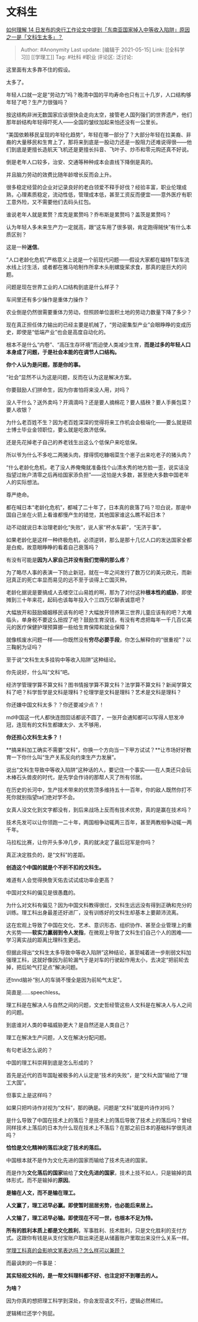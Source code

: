 # 文科生
[如何理解 14 日发布的央行工作论文中提到「东南亚国家掉入中等收入陷阱」原因之一是「文科生太多」？](https://www.zhihu.com/question/454674600/answer/1837518621)

> Author: #Anonymity
> Last update: [编辑于 2021-05-15]
> Link: [[全科学习]] [[学理工]]
> Tag: #社科 #职业
> 评论区:
> 泛讨论:

这里面有太多靠不住的假设。

太多了。

年轻人口就一定是“劳动力”吗？晚清中国的平均寿命也只有三十几岁，人口结构够年轻了吧？生产力很强吗？

按这结构非洲无数国家应该很快会走向太空，接管老人国列强们的世界遗产，他们那年龄结构年轻得吓死人——全国的皱纹加起来怕还没有一公里长。

“美国依赖移民呈现的年轻化趋势”，年轻在哪一部分了？大部分年轻在拉美裔、非裔的大量移民和生育上了，那将来到底是一股动力还是一股阻力还难说得很——他们到底是更擅长造航天飞机还是更擅长抖音、飞叶子、炒币和零元购还真不好说。

倒是老年人口较多，治安、交通等种种成本会直线下降倒是真的。

并且脑力劳动的效费比随年龄增长反而会上升。

很多稳定经营的企业对记录良好的老白领爱不释手好伐？经验丰富，职业伦理成熟，心理素质稳定，流动性低，管理成本低，甚至工资反而便宜——意外医疗有职工意外险，又不需要他们去码头扛包。

谁说老年人就是累赘？库克是累赘吗？乔布斯是累赘吗？盖茨是累赘吗？

认为年轻人多未来生产力一定就高，跟“这车用了很多钢，肯定跑得贼快”有什么本质区别？

这是一种**迷信**。

“人口老龄化危机”严格意义上说是一个前现代问题——假设大家都在福特T型车流水线上讨生活，或者都在雅马哈制作所拿木头削螺旋桨求食，那真的是巨大的问题。

问题是现在世界工业的人口结构到底是什么样子？

车间里还有多少操作是重体力操作？

农业倒是仍然很需要重体力劳动，但照顾单位面积土地的劳动力数量下降了多少？

现在真正担任体力输出的已经主要是机械了，“劳动密集型产业”会眼睁睁的变成历史，即使是“低端产业”也会是高度自动化的。

根本不是什么“内卷”、“高压生存环境”而迫使人类减少生育，**而是过多的年轻人口本身成了问题，于是社会本能的在调节人口结构。**

**你个人认为是问题，那是你的事。**

“社会”显然不认为这是问题，反而在认为这是解决方案。

你要鼓励人们拼命生，因为你害怕将来没人用，对吗？

没人干什么？送外卖吗？开滴滴吗？还是要人摘棉花？要人插秧？要人手撕包菜？要人收银？

为什么老百姓不生？因为老百姓深深的觉得将来工作机会会极端化——要么就是硕士博士毕业金领职位，要么就是吃救济低保。

还是先花掉老子自己的养老钱生出这么个低保户来吃低保。

所以爷为什么不多吃二两猪头肉，撑得慌吃糠咽菜生个崽子出来吃老子的猪头肉？

“什么老龄化危机，老了没人养俺俺就准备找个山清水秀的地方脸一歪，说实话没指望过账户清零之后再给国家添负担”——这怕是大多数，甚至绝大多数中国老年人的实际想法。

尊严绝命。

都在喊日本“老龄化危机”，都喊了二十年了，日本真的衰落了吗？坦白说，那是中国自己坐在火箭上看谁都慢产生的错觉，其他国家谁这么瞧不起日本？

动不动就说日本治理老龄化“失败”，说人家“杯水车薪”，“无济于事”。

如果老龄化是这样一种终极危机，必须逆转，那么是那十几亿人口的发达国家全都是白痴，故意眼睁睁的看着自己衰落吗？

有没有可能是**因为人家自己并没有我们觉得的那么疼**？

为了略尽人事的表演一下防止新冠，就在一年之间发行了数万亿的美元欧元，而新冠真正的死亡率显而易见的远不至于谈得上亡国灭种。

老龄化据说是要搞成人去楼空江山易姓的啊，那为了对付这种**根本性的威胁**，即使摊到三十年来花，起码也该每年投入个三四万亿聊表诚意吧？

大幅放开和鼓励婚姻移民该有的吧？大幅放开领养第三世界儿童应该有的吧？大难临头，单身税不要这么扭捏了吧？鼓励生育没钱，有没有考虑把每年一千几百亿美元的医疗保健护理预算挪一些给生育保障和就业保障？

就像核废水问题一样——你既然没有**穷尽必要手段**，你怎么解释你的“很重视”？以三鞠躬为证吗？

至于说“文科生太多挂钩中等收入陷阱”这种结论。

你先说好，什么叫“文科”吧。

经济学管理学算不算文科？图书情报学算不算文科？法学算不算文科？新闻学算文科了吧？科学哲学是文科是理科？伦理学是文科是理科？艺术是文科是理科？

你还嫌中国文科太多？？你还要减少点？！

md中国这一代人都快连囫囵话都说不圆了，一张开会通知都可以写得人怒发冲冠，连现有的文科生都嫌太少、太不够用，

**你还担心文科生太多？！**

**搞来料加工确实不需要“文科”，你换一个方向当一下甲方试试？**让市场好好教育一下你什么叫“生产关系反向约束生产力发展”。

说出“文科生导致中等收入陷阱”这种话的人，要记住一个事实——在人类还只会玩木棒石头兽皮的时代，是先学会作诗的那帮人灭了所有邻居。

在历史的长河中，生产技术带来的优势顶多维持五十一百年，你的敌人既然你打不死你就别指望ta们绝对学不会。

女真人没文化到文字都没有，到后来战场上反而有技术优势，真的是赢在技术吗？

技术先发可以让你领跑一二十年，两国相争动辄两三百年，甚至两教相争动辄一两千年。

马拉松比赛，让你开头多冲几步，真的就决定了最后冠军是你吗？

真正决定胜负的，是“文科”的差距。

**创造这个中国的就是个不折不扣的文科生。**

难道有人会觉得换詹天佑去试试成功率会更高？

中国对文科的偏见是很愚蠢的。

为什么对文科有偏见？因为中国文科教得很烂，文科生远远没有得到正确和充分的训练。理工科出身最差还好进厂，没有训练好的文科生却基本上要颠沛流离。

这在宏观上导致了中国在文化、艺术、意识形态、组织协作、甚至企业管理上的重大劣势——**软实力羸弱到令人发指**，在微观上导致了文科生们自己个人的困难——学习离实战的距离比理科生更远。

但据此得出“文科生太多导致中等收入陷阱”这种结论，甚至喊着进一步削弱文科加强理工科，这就好像因为前轮漏气于是对车的行驶起作用太小，去决定“把前轮去掉，把后轮气打足点”解决问题。

还tnnd脑补“别人的车骑不慢全是因为前轮气太足”。

简直是……speechless。

理工科是在解决人与自然之间的问题，文史哲经管这些人文科是在解决人与人之间的问题。

到底谁对人类的幸福威胁更大？是自然还是人类自己？

理工在解决生产问题，人文在解决分配问题。

有句老话怎么说的？

中国的理工科崇拜到底是怎么形成的？

首先是近代的百年国耻被极多的人认定是“技术的失败”，是“文科大国”输给了“理工大国”。

但事实上是这样吗？

如果只把吟诗作对视为“文科”，那的确是。问题是“文科”就是吟诗作对吗？

是什么导致了中国在技术上的落后？是技术上的落后导致了技术上的落后吗？曾经同样技术上落后的日本为什么现在技术上不落后？在那之前日本的基础科学很先进吗？

**恰恰是文化精神的落后决定了技术的落后。**

中国根本就不是作为文化先进的国家而输给了技术先进的国家。

而是作为**文化落后的国家**输给了**文化先进的国家**，技术上技不如人，只是输掉的具体形式，而不是输掉的**原因**。

**是输在人文，而不是输在理工。**

**人文赢了，理工迟早必赢。即使暂时屈居劣势，也必能后来居上。**

**人文输了，理工迟早必输。即使现在不可一世，也根本不足为恃。**

**所有的胜利本质上都是文化胜利**，军事胜利、技术胜利，只是文化胜利的支付方式。这跟你有钱是从支付宝账户取出来还是从储蓄账户里取出来没什么关系一样。

[学理工科真的会影响文笔表达吗？怎么样可以兼顾？](https://www.zhihu.com/question/27805107/answer/553139504)

而最讽刺的一件事是：

**其实轻视文科的，是一帮文科理科都不好、也注定好不到哪去的人。**

**为啥？**

因为你真的想把理工科学到深处，你会发现语文不行，逻辑必然稀烂。

逻辑稀烂还学个狗屁。
